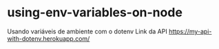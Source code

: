# using-env-variables-on-node
Usando variáveis de ambiente com o dotenv
Link da API
https://my-api-with-dotenv.herokuapp.com/
